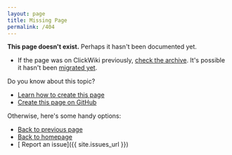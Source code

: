```yaml
---
layout: page
title: Missing Page
permalink: /404
---
```


**This page doesn't exist.** Perhaps it hasn't been documented yet.

* If the page was on ClickWiki previously, [check the archive](https://github.com/ClickWiki/mediawiki-archive). It's possible it hasn't been [migrated yet](https://github.com/ClickWiki/clickwiki.github.io/issues/1).

Do you know about this topic?

* [<span class="fa fa-graduation-cap"></span> Learn how to create this page](/contribute/)
* [<span class="fab fa-github-alt"></span> Create this page on GitHub](https://github.com/ClickWiki/clickwiki.github.io/new/master/wiki)

Otherwise, here's some handy options:

* [<span class="fa fa-arrow-circle-left"></span> Back to previous page](javascript:history.go(-1))
* [<span class="fa fa-home"></span> Back to homepage](/)
* [<span class="fa fa-exclamation-circle"></span> Report an issue]({{ site.issues_url }})

